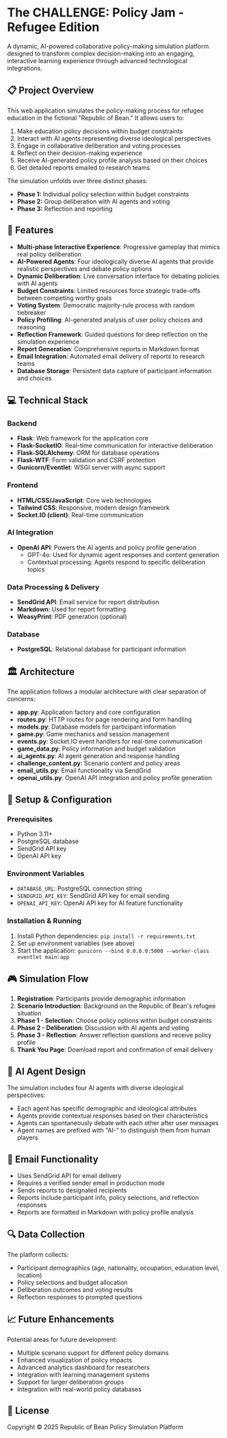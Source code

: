 # The CHALLENGE: Policy Jam - Refugee Edition

A dynamic, AI-powered collaborative policy-making simulation platform designed to transform complex decision-making into an engaging, interactive learning experience through advanced technological integrations.

## 📋 Project Overview

This web application simulates the policy-making process for refugee education in the fictional "Republic of Bean." It allows users to:

1. Make education policy decisions within budget constraints
2. Interact with AI agents representing diverse ideological perspectives
3. Engage in collaborative deliberation and voting processes
4. Reflect on their decision-making experience
5. Receive AI-generated policy profile analysis based on their choices
6. Get detailed reports emailed to research teams

The simulation unfolds over three distinct phases:
- **Phase 1:** Individual policy selection within budget constraints
- **Phase 2:** Group deliberation with AI agents and voting
- **Phase 3:** Reflection and reporting

## 🚀 Features

- **Multi-phase Interactive Experience**: Progressive gameplay that mimics real policy deliberation
- **AI-Powered Agents**: Four ideologically diverse AI agents that provide realistic perspectives and debate policy options
- **Dynamic Deliberation**: Live conversation interface for debating policies with AI agents
- **Budget Constraints**: Limited resources force strategic trade-offs between competing worthy goals
- **Voting System**: Democratic majority-rule process with random tiebreaker
- **Policy Profiling**: AI-generated analysis of user policy choices and reasoning
- **Reflection Framework**: Guided questions for deep reflection on the simulation experience
- **Report Generation**: Comprehensive reports in Markdown format
- **Email Integration**: Automated email delivery of reports to research teams
- **Database Storage**: Persistent data capture of participant information and choices

## 💻 Technical Stack

### Backend
- **Flask**: Web framework for the application core
- **Flask-SocketIO**: Real-time communication for interactive deliberation
- **Flask-SQLAlchemy**: ORM for database operations
- **Flask-WTF**: Form validation and CSRF protection
- **Gunicorn/Eventlet**: WSGI server with async support

### Frontend
- **HTML/CSS/JavaScript**: Core web technologies
- **Tailwind CSS**: Responsive, modern design framework
- **Socket.IO (client)**: Real-time communication

### AI Integration
- **OpenAI API**: Powers the AI agents and policy profile generation
  - GPT-4o: Used for dynamic agent responses and content generation
  - Contextual processing: Agents respond to specific deliberation topics

### Data Processing & Delivery
- **SendGrid API**: Email service for report distribution
- **Markdown**: Used for report formatting
- **WeasyPrint**: PDF generation (optional)

### Database
- **PostgreSQL**: Relational database for participant information

## 🏛️ Architecture

The application follows a modular architecture with clear separation of concerns:

- **app.py**: Application factory and core configuration
- **routes.py**: HTTP routes for page rendering and form handling
- **models.py**: Database models for participant information
- **game.py**: Game mechanics and session management
- **events.py**: Socket.IO event handlers for real-time communication
- **game_data.py**: Policy information and budget validation
- **ai_agents.py**: AI agent generation and response handling
- **challenge_content.py**: Scenario content and policy areas
- **email_utils.py**: Email functionality via SendGrid
- **openai_utils.py**: OpenAI API integration and policy profile generation

## 🔧 Setup & Configuration

### Prerequisites
- Python 3.11+
- PostgreSQL database
- SendGrid API key
- OpenAI API key

### Environment Variables
- `DATABASE_URL`: PostgreSQL connection string
- `SENDGRID_API_KEY`: SendGrid API key for email sending
- `OPENAI_API_KEY`: OpenAI API key for AI feature functionality

### Installation & Running
1. Install Python dependencies: `pip install -r requirements.txt`
2. Set up environment variables (see above)
3. Start the application: `gunicorn --bind 0.0.0.0:5000 --worker-class eventlet main:app`

## 🎮 Simulation Flow

1. **Registration**: Participants provide demographic information
2. **Scenario Introduction**: Background on the Republic of Bean's refugee situation
3. **Phase 1 - Selection**: Choose policy options within budget constraints
4. **Phase 2 - Deliberation**: Discussion with AI agents and voting
5. **Phase 3 - Reflection**: Answer reflection questions and receive policy profile
6. **Thank You Page**: Download report and confirmation of email delivery

## 🤖 AI Agent Design

The simulation includes four AI agents with diverse ideological perspectives:
- Each agent has specific demographic and ideological attributes
- Agents provide contextual responses based on their characteristics
- Agents can spontaneously debate with each other after user messages
- Agent names are prefixed with "AI-" to distinguish them from human players

## 📧 Email Functionality

- Uses SendGrid API for email delivery
- Requires a verified sender email in production mode
- Sends reports to designated recipients
- Reports include participant info, policy selections, and reflection responses
- Reports are formatted in Markdown with policy profile analysis

## 🔍 Data Collection

The platform collects:
- Participant demographics (age, nationality, occupation, education level, location)
- Policy selections and budget allocation
- Deliberation outcomes and voting results
- Reflection responses to prompted questions

## 📈 Future Enhancements

Potential areas for future development:
- Multiple scenario support for different policy domains
- Enhanced visualization of policy impacts
- Advanced analytics dashboard for researchers
- Integration with learning management systems
- Support for larger deliberation groups
- Integration with real-world policy databases

## 📝 License

Copyright © 2025 Republic of Bean Policy Simulation Platform